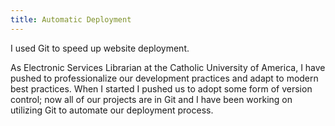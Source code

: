 ```yaml
---
title: Automatic Deployment
---
```


I used Git to speed up website deployment.

As Electronic Services Librarian at the Catholic University of America, I have pushed to professionalize our development practices and adapt to modern best practices. When I started I pushed us to adopt some form of version control; now all of our projects are in Git and I have been working on utilizing Git to automate our deployment process.
